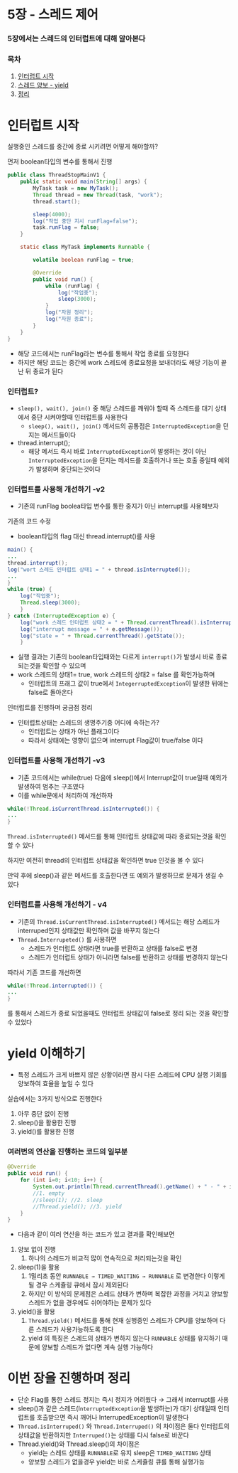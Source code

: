 # 5장 - 스레드 제어

### 5장에서는 스레드의 인터럽트에 대해 알아본다

### 목차

1. [인터럽트 시작](#인터럽트-시작)
2. [스레드 양보 - yield](#yield-이해하기)
3. [정리](#이번-장을-진행하며-정리)

# 인터럽트 시작

실행중인 스레드를 중간에 종료 시키려면 어떻게 해야할까?

먼저 boolean타입의 변수를 통해서 진행

```java
public class ThreadStopMainV1 {
    public static void main(String[] args) {
        MyTask task = new MyTask();
        Thread thread = new Thread(task, "work");
        thread.start();

        sleep(4000);
        log("작업 중단 지시 runFlag=false");
        task.runFlag = false;
    }

    static class MyTask implements Runnable {

        volatile boolean runFlag = true;

        @Override
        public void run() {
            while (runFlag) {
                log("작업중");
                sleep(3000);
            }
            log("자원 정리");
            log("자원 종료");
        }
    }
}
```

- 해당 코드에서는 runFlag라는 변수를 통해서 작업 종료를 요청한다
- 하지만 해당 코드는 중간에 work 스레드에 종료요청을 보내더라도 해당 기능이 끝난 뒤 종료가 된다

### 인터럽트?

- `sleep(), wait(), join()` 중 해당 스레드를 깨워야 할때 즉 스레드를 대기 상태에서 중단 시켜야할때 인터럽트를 사용한다
  - `sleep(), wait(), join()` 메서드의 공통점은 `InterruptedException`을 던지는 메서드들이다
- thread.interrupt();
  - 해당 메서드 즉시 바로 `InterruptedException`이 발생하는 것이 아닌 `InterruptedException`을 던지는 메서드를 호출하거나 또는 호출 중일때 예외가 발생하며 중단되는것이다

### 인터럽트를 사용해 개선하기 -v2

- 기존의 runFlag boolea타입 변수를 통한 중지가 아닌 interrupt를 사용해보자

기존의 코드 수정

- boolean타입의 flag 대신 thread.interrupt()를 사용

```java
main() {
...
thread.interrupt();
log("wort 스레드 인터럽트 상태1 = " + thread.isInterrupted());
...
}
while (true) {
	log("작업중");
	Thread.sleep(3000);
	}
} catch (InterruptedException e) {
	log("work 스레드 인터럽트 상태2 = " + Thread.currentThread().isInterrupted());
	log("interrupt message = " + e.getMessage());
	log("state = " + Thread.currentThread().getState());
	}
```

- 실행 결과는 기존의 boolean타입때와는 다르게 `interrupt()`가 발생시 바로 종료되는것을 확인할 수 있으며
- work 스레드의 상태1= true, work 스레드의 상태2 = false 를 확인가능하며
  - 인터럽트의 프래그 값이 true에서 `IntegerruptedException`이 발생한 뒤에는 false로 돌아온다

인터럽트를 진행하며 궁금점 정리

- 인터럽트상태는 스레드의 생명주기중 어디에 속하는가?
  - 인터럽트는 상태가 아닌 플래그이다
  - 따라서 상태에는 영향이 없으며 interrupt Flag값이 true/false 이다

### 인터럽트를 사용해 개선하기 -v3

- 기존 코드에서는 while(true) 다음에 sleep()에서 Interrupt값이 true일때 예외가 발생하여 멈추는 구조였다
- 이를 while문에서 처리하여 개선하자

```java
while(!Thread.isCurrentThread.isInterrupted()) {
...
}
```

`Thread.isInterrupted()` 메서드를 통해 인터럽트 상태값에 따라 종료되는것을 확인 할 수 있다

하지만 여전히 thread의 인터럽트 상태값을 확인하면 true 인것을 볼 수 있다

만약 후에 sleep()과 같은 메서드를 호출한다면 또 예외가 발생하므로 문제가 생길 수 있다

### 인터럽트를 사용해 개선하기 - v4

- 기존의 `Thread.isCurrentThread.isInterrupted()` 메서드는 해당 스레드가 interruped인지 상태값만 확인하며 값을 바꾸지 않는다
- `Thread.Interrupeted()` 를 사용하면
  - 스레드가 인터럽트 상태라면 true를 반환하고 상태를 false로 변경
  - 스레드가 인터럽트 상태가 아니라면 false를 반환하고 상태를 변경하지 않는다

따라서 기존 코드를 개선하면

```java
while(!Thread.interrupted()) {
...
}
```

를 통해서 스레드가 종료 되었을때도 인터럽트 상태값이 false로 정리 되는 것을 확인할 수 있었다

# yield 이해하기

- 특정 스레드가 크게 바쁘지 않은 상황이라면 잠시 다른 스레드에 CPU 실행 기회를 양보하여 효율을 높일 수 있다

실습에서는 3가지 방식으로 진행한다

1. 아무 중단 없이 진행
2. sleep()을 활용한 진행
3. yield()를 활용한 진행

### 여러번의 연산을 진행하는 코드의 일부분

```java
@Override
public void run() {
    for (int i=0; i<10; i++) {
        System.out.println(Thread.currentThread().getName() + " - " + i);
        //1. empty
        //sleep(1); //2. sleep
        //Thread.yield(); //3. yield
    }
}
```

- 다음과 같이 여러 연산을 하는 코드가 있고 결과를 확인해보면

1. 양보 없이 진행
   1. 하나의 스레드가 비교적 많이 연속적으로 처리되는것을 확인
2. sleep(1)을 활용
   1. 1밀리초 동안 `RUNNABLE → TIMED_WAITING → RUNNABLE` 로 변경한다 이렇게 될 경우 스케쥴링 큐에서 잠시 제외된다
   2. 하지만 이 방식의 문제점은 스레드 상태가 변하며 복잡한 과정을 거치고 양보할 스레드가 없을 경우에도 쉬어야하는 문제가 있다
3. yield()을 활용
   1. `Thread.yield()` 메서드를 통해 현재 실행중인 스레드가 CPU를 양보하며 다른 스레드가 사용가능하도록 한다
   2. yield 의 특징은 스레드의 상태가 변하지 않는다 `RUNNABLE` 상태를 유지하기 때문에 양보할 스레드가 없다면 계속 실행 가능하다

# 이번 장을 진행하며 정리

- 단순 Flag를 통한 스레드 정지는 즉시 정지가 어려웠다 → 그래서 interrupt를 사용
- sleep()과 같은 스레드(I`nterruptedException`을 발생하는)가 대기 상태일때 인터럽트를 호출받으면 즉시 깨어나 InterrupedException이 발생한다
- `Thread.isInterruped()` 와 `Thread.Interruped()` 의 차이점은 둘다 인터럽트의 상태값을 반환하지만 `Interruped()`는 상태를 다시 false로 바꾼다
- Thread.yield()와 Thread.sleep()의 차이점은
  - yield는 스레드 상태를 `RUNNABLE`로 유지 sleep은 `TIMED_WAITING` 상태
  - 양보할 스레드가 없을경우 yield는 바로 스케쥴링 큐를 통해 실행가능
